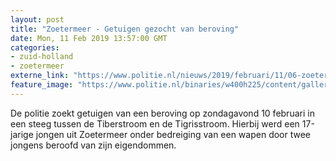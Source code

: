 ```yaml
---
layout: post
title: "Zoetermeer - Getuigen gezocht van beroving"
date: Mon, 11 Feb 2019 13:57:00 GMT
categories: 
- zuid-holland 
- zoetermeer 
externe_link: "https://www.politie.nl/nieuws/2019/februari/11/06-zoetermeer---getuigen-gezocht-van-beroving.html"
feature_image: "https://www.politie.nl/binaries/w400h225/content/gallery/politie/stockfotos/algemeen/politiepolos-hangen-op-een-rij.jpg"
---
```


De politie zoekt getuigen van een beroving op zondagavond 10 februari in een steeg tussen de Tiberstroom en de Tigrisstroom. Hierbij werd een 17-jarige jongen uit Zoetermeer onder bedreiging van een wapen door twee jongens beroofd van zijn eigendommen.
